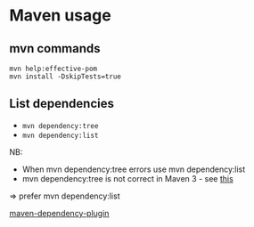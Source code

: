 # Maven usage

## mvn commands

`mvn help:effective-pom`  
`mvn install -DskipTests=true`  

## List dependencies

- `mvn dependency:tree`
- `mvn dependency:list`

NB:

- When mvn dependency:tree errors use mvn dependency:list
- mvn dependency:tree is not correct in Maven 3 - see [this](https://cwiki.apache.org/MAVEN/maven-3x-compatibility-notes.html#Maven3.xCompatibilityNotes-DependencyResolution)

=> prefer mvn dependency:list

[maven-dependency-plugin](https://maven.apache.org/plugins/maven-dependency-plugin/index.html)
